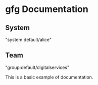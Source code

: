 # gfg Documentation

## System

"system:default/alice"

## Team

"group:default/digitalservices"

This is a basic example of documentation.
